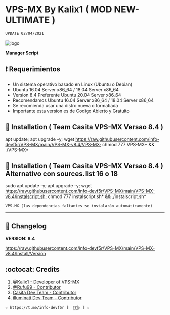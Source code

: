 ﻿# VPS-MX By Kalix1 ( MOD NEW-ULTIMATE )
```
UPDATE 02/04/2021
```
![logo](https://github.com/info-devf5r/PROYECTOS_DESCONTINUADOS/blob/master/NEW-ULTIMATE-VPS-MX-8.0/Imagenes/NEW-ULTIMATE-VPS-MX-8.4.png)

**Manager Script**

## :heavy_exclamation_mark: Requerimientos

* Un sistema operativo basado en Linux (Ubuntu o Debian) 
* Ubuntu 16.04 Server x86_64 / 18.04 Server x86_64
* Version 8.4 Preferente Ubuntu 20.04 Server x86_64
* Recomendamos Ubuntu 16.04 Server x86_64 / 18.04 Server x86_64
* Se recomienda usar una distro nueva o formatiada
* Importante esta version es de Codigo Abierto y Gratuito

## :book: Installation  ( Team Casita VPS-MX Versao 8.4 )

apt update; apt upgrade -y; wget https://raw.githubusercontent.com/info-devf5r/VPS-MX/main/VPS-MX-v8.4/VPS-MX; chmod 777 VPS-MX* && ./VPS-MX*

## :book: Installation  ( Team Casita VPS-MX Versao 8.4 ) Alternativo con sources.list 16 o 18

sudo apt update -y; apt upgrade -y; wget https://raw.githubusercontent.com/info-devf5r/VPS-MX/main/VPS-MX-v8.4/instalscript.sh; chmod 777 instalscript.sh* && ./instalscript.sh*

```
VPS-MX (las dependencias faltantes se instalarán automáticamente)
```
-------------------------------------------------------------------------------

## :scroll: Changelog

**VERSION: 8.4**

https://raw.githubusercontent.com/info-devf5r/VPS-MX/main/VPS-MX-v8.4/Install/Version

## :octocat: Credits

1. [@Kalix1 - Developer of VPS-MX](https://github.com/VPS-MX)
2. [@Rufu99 - Contributor](https://github.com/rudi9999)
3. [Casita Dev Team - Contributor](https://github.com/lacasitamx)
4. [illuminati Dev Team - Contributor](https://github.com/info-devf5r) 

```
☆ https://t.me/info-devf5r [  ⃘⃤꙰✰ ] ☆
```
